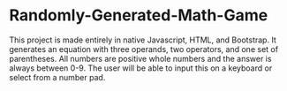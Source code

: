 # Randomly-Generated-Math-Game
This project is made entirely in native Javascript, HTML, and Bootstrap. It generates an equation with three operands, two operators, and one set of parentheses. All numbers are positive whole numbers and the answer is always between 0-9. The user will  be able to input this on a keyboard or select from a number pad.
